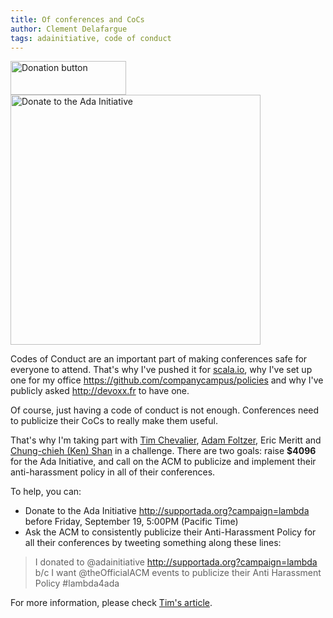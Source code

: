 ```yaml
---
title: Of conferences and CoCs
author: Clement Delafargue
tags: adainitiative, code of conduct
---
```


<p>
<a href="https://supportada.org/?campaign=lambda"><img src="https://adainitiative.org/wp-content/uploads/2014/08/donate_red_small.png" width="185" height="54" alt="Donation button" /></a><br />
<a href="https://supportada.org/?campaign=lambda"><img src="https://adainitiative.org/counters/2014counter-lambda.svg" width="400" alt="Donate to the Ada Initiative"></a>
</p>

Codes of Conduct are an important part of making conferences safe for everyone
to attend. That's why I've pushed it for
[scala.io](http://scala.io/code-of-conduct.html), why I've set up one for my
office <https://github.com/companycampus/policies> and why I've publicly asked
<http://devoxx.fr> to have one.

Of course, just having a code of conduct is not enough. Conferences need to
publicize their CoCs to really make them useful.

That's why I'm taking part with [Tim Chevalier](http://tim.dreamwidth.org/1856739.html),
[Adam Foltzer](http://tim.dreamwidth.org/1856828.html), Eric Meritt and
[Chung-chieh (Ken) Shan](http://conway.bostoncoop.net/~ccshan/wiki/blog/posts/lambda4ada/)
in a challenge. There are two goals: raise **$4096** for the Ada
Initiative, and call on the ACM to publicize and implement their
anti-harassment policy in all of their conferences.


To help, you can:

- Donate to the Ada Initiative <http://supportada.org?campaign=lambda> before
  Friday, September 19, 5:00PM (Pacific Time)
- Ask the ACM to consistently publicize their Anti-Harassment Policy for all
  their conferences by tweeting something along these lines: 


> I donated to @adainitiative http://supportada.org?campaign=lambda b/c I want @theOfficialACM events to publicize their Anti Harassment Policy #lambda4ada


For more information, please check [Tim's article](http://tim.dreamwidth.org/1856739.html).
